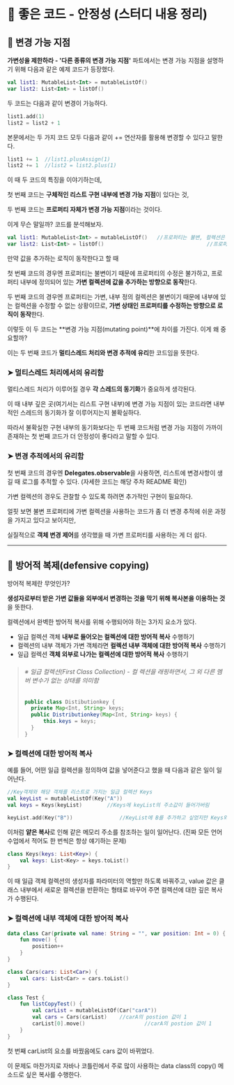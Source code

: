 # 🔎 **좋은 코드 - 안정성** (스터디 내용 정리)



## 📖 변경 가능 지점

**가변성을 제한하라 - '다른 종류의 변경 가능 지점'** 파트에서는 변경 가능 지점을 설명하기 위해 다음과 같은 예제 코드가 등장했다.

```kotlin
val list1: MutableList<Int> = mutableListOf()
var list2: List<Int> = listOf()
```

두 코드는 다음과 같이 변경이 가능하다.

```kotlin
list1.add(1)
list2 = list2 + 1
```

본문에서는 두 가지 코드 모두 다음과 같이 += 연산자를 활용해 변경할 수 있다고 말한다.

```kotlin
list1 += 1	//list1.plusAssign(1)
list2 += 1	//list2 = list2.plus(1)
```

이 때 두 코드의 특징을 이야기하는데, 

첫 번째 코드는 **구체적인 리스트 구현 내부에 변경 가능 지점**이 있다는 것,

두 번째 코드는 **프로퍼티 자체가 변경 가능 지점**이라는 것이다.

이게 무슨 말일까? 코드를 분석해보자.

```kotlin
val list1: MutableList<Int> = mutableListOf() 	//프로퍼티는 불변, 컬렉션은 가변
var list2: List<Int> = listOf()									//프로퍼티는 가변, 컬렉션은 불변
```

만약 값을 추가하는 로직이 동작한다고 할 때 

첫 번째 코드의 경우엔 프로퍼티는 불변이기 때문에 프로퍼티의 수정은 불가하고, 프로퍼티 내부에 정의되어 있는 **가변 컬렉션에 값을 추가하는 방향으로 동작**한다.

두 번째 코드의 경우엔 프로퍼티는 가변, 내부 정의 컬렉션은 불변이기 때문에 내부에 있는 컬렉션을 수정할 수 없는 상황이므로, **가변 상태인 프로퍼티를 수정하는 방향으로 로직이 동작**한다.

이렇듯 이 두 코드는 **변경 가능 지점(mutating point)**에 차이를 가진다. 이게 왜 중요할까?

이는 두 번째 코드가 **멀티스레드 처리와 변경 추적에 유리**한 코드임을 뜻한다.



### ➤ 멀티스레드 처리에서의 유리함

멀티스레드 처리가 이루어질 경우 **각 스레드의 동기화**가 중요하게 생각된다.

이 때 내부 깊은 곳(여기서는 리스트 구현 내부)에 변경 가능 지점이 있는 코드라면 내부적인 스레드의 동기화가 잘 이루어지는지 불확실하다.

따라서 불확실한 구현 내부의 동기화보다는 두 번째 코드처럼 변경 가능 지점이 가까이 존재하는 첫 번째 코드가 더 안정성이 좋다라고 말할 수 있다.



### ➤ 변경 추적에서의 유리함

첫 번째 코드의 경우엔 **Delegates.observable**을 사용하면, 리스트에 변경사항이 생길 때 로그를 추적할 수 있다. (자세한 코드는 해당 주차 README 확인)

가변 컬렉션의 경우도 관찰할 수 있도록 하려면 추가적인 구현이 필요하다.

얼핏 보면 불변 프로퍼티에 가변 컬렉션을 사용하는 코드가 좀 더 변경 추적에 쉬운 과정을 가지고 있다고 보이지만,

실질적으로 **객체 변경 제어**를 생각했을 때 가변 프로퍼티를 사용하는 게 더 쉽다.

---



## 📖 방어적 복제(defensive copying)

방어적 복제란 무엇인가?

**생성자로부터 받은 가변 값들을 외부에서 변경하는 것을 막기 위해 복사본을 이용하는 것**을 뜻한다.

컬렉션에서 완벽한 방어적 복사를 위해 수행되어야 하는 3가지 요소가 있다.

- 일급 컬렉션 객체 **내부로 들어오는 컬렉션에 대한 방어적 복사** 수행하기
- 컬렉션의 내부 객체가 가변 객체라면 **컬렉션 내부 객체에 대한 방어적 복사** 수행하기
- 일급 컬렉션 **객체 외부로 나가는 컬렉션에 대한 방어적 복사** 수행하기

>###### ※ 일급 컬렉션(First Class Collection) - 컬 렉션을 래핑하면서, 그 외 다른 멤버 변수가 없는 상태를 의미함
>
>```java
>public class Distibutionkey {
>	private Map<Int, String> keys;
>	public Distributionkey(Map<Int, String> keys) {
>		this.keys = keys;
>	}
>}
>```



### ➤ 컬렉션에 대한 방어적 복사

예를 들어, 어떤 일급 컬렉션을 정의하여 값을 넣어준다고 했을 때 다음과 같은 일이 일어난다.

```kotlin
//Key객체와 해당 객체를 리스트로 가지는 일급 컬렉션 Keys 
val keyList = mutableListOf(Key("A"))
val keys = Keys(keyList)		//Keys에 keyList의 주소값이 들어가버림

keyList.add(Key("B"))				//KeyList에 B를 추가하고 싶었지만 Keys와 keyList 양쪽에 A, B가 들어감
```

이처럼 **얕은 복사**로 인해 같은 메모리 주소를 참조하는 일이 일어난다. (진짜 모든 언어 수업에서 적어도 한 번씩은 항상 얘기하는 문제)

```kotlin
class Keys(keys: List<Key>) {
	val keys: List<Key> = keys.toList()
}
```

이 때 일급 객체 컬렉션의 생성자를 파라미터의 역할만 하도록 바꿔주고, value 값은 클래스 내부에서 새로운 컬렉션을 반환하는 형태로 바꾸어 주면 컬렉션에 대한 깊은 복사가 수행된다.



### ➤ 컬렉션에 내부 객체에 대한 방어적 복사

```kotlin
data class Car(private val name: String = "", var position: Int = 0) {
	fun move() {
		position++
	}
}

class Cars(cars: List<Car>) {
	val cars: List<Car> = cars.toList()
}

class Test {
	fun listCopyTest() {
		val carList = mutableListOf(Car("carA"))
		val cars = Cars(carList)	//carA의 postion 값이 1
		carList[0].move()					//carA의 postion 값이 1
	}
}
```

첫 번째 carList의 요소를 바꿨음에도 cars 값이 바뀌었다.

이 문제도 마찬가지로 자바나 코틀린에서 주로 많이 사용하는 data class의 copy() 메소드로 싶은 복사를 수행한다.
